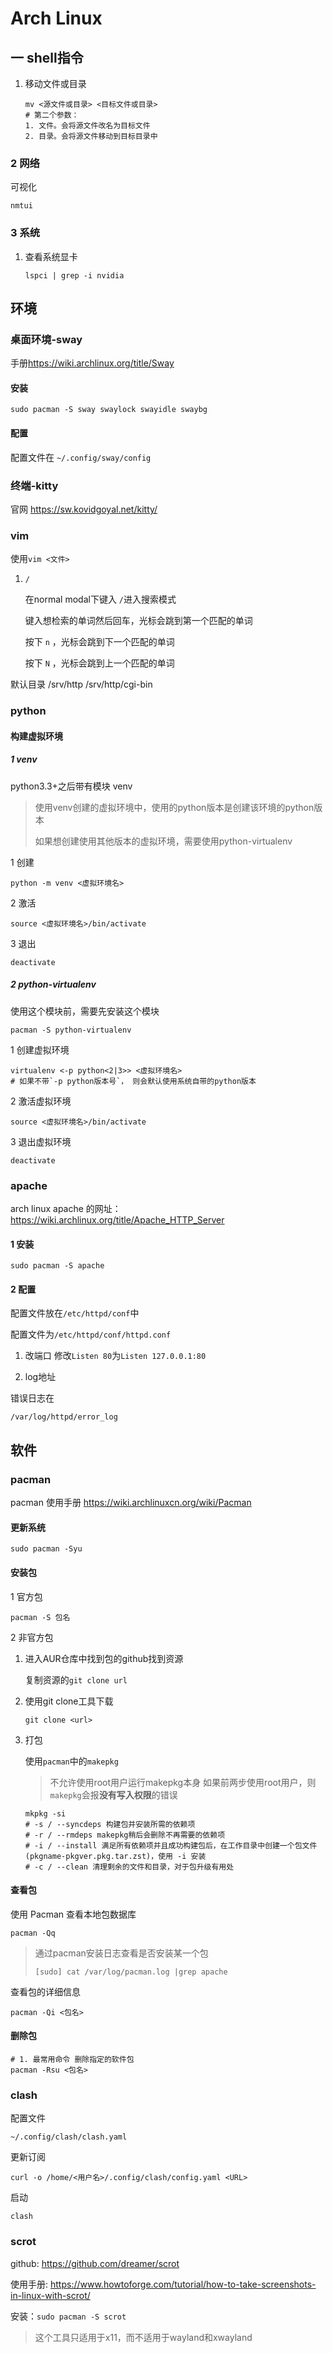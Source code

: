 
# Arch Linux

## 一 shell指令

1. 移动文件或目录

   ```shell
   mv <源文件或目录> <目标文件或目录>
   # 第二个参数：
   1. 文件。会将源文件改名为目标文件
   2. 目录。会将源文件移动到目标目录中
   ```

### 2 网络

可视化

```shell
nmtui
```

### 3 系统

1. 查看系统显卡

   ```shell
   lspci | grep -i nvidia
   ```

## 环境

### 桌面环境-sway

手册<https://wiki.archlinux.org/title/Sway>

#### 安装

```shell
sudo pacman -S sway swaylock swayidle swaybg
```

#### 配置

配置文件在 `~/.config/sway/config`

### 终端-kitty

官网 <https://sw.kovidgoyal.net/kitty/>

### vim

使用`vim <文件>`

1. `/`

   在normal modal下键入 `/`进入搜索模式

   键入想检索的单词然后回车，光标会跳到第一个匹配的单词

   按下 `n` ，光标会跳到下一个匹配的单词

   按下 `N` ，光标会跳到上一个匹配的单词

默认目录
/srv/http
/srv/http/cgi-bin
### python

#### 构建虚拟环境

##### 1 venv

python3.3+之后带有模块 venv
> 使用venv创建的虚拟环境中，使用的python版本是创建该环境的python版本
>
> 如果想创建使用其他版本的虚拟环境，需要使用python-virtualenv

1 创建

```shell
python -m venv <虚拟环境名>
```

2 激活

```shell
source <虚拟环境名>/bin/activate
```

3 退出

```shell
deactivate
```

##### 2 python-virtualenv

使用这个模块前，需要先安装这个模块

```shell
pacman -S python-virtualenv
```

1 创建虚拟环境

```shell
virtualenv <-p python<2|3>> <虚拟环境名>
# 如果不带`-p python版本号`， 则会默认使用系统自带的python版本
```

2 激活虚拟环境

```shell
source <虚拟环境名>/bin/activate
```

3 退出虚拟环境

```shell
deactivate
```

### apache

arch linux apache 的网址：<https://wiki.archlinux.org/title/Apache_HTTP_Server>

#### 1 安装

```shell
sudo pacman -S apache
```

#### 2 配置

   配置文件放在`/etc/httpd/conf`中

   配置文件为`/etc/httpd/conf/httpd.conf`

   1. 改端口
   修改`Listen 80`为`Listen 127.0.0.1:80`

   2. log地址

   错误日志在

   `/var/log/httpd/error_log`

## 软件

### pacman

pacman 使用手册 <https://wiki.archlinuxcn.org/wiki/Pacman>

#### 更新系统

```shell
sudo pacman -Syu
```

#### 安装包

1 官方包

```shell
pacman -S 包名
```

2 非官方包

1. 进入AUR仓库中找到包的github找到资源

   复制资源的`git clone url`

2. 使用git clone工具下载

   ```shell
   git clone <url>
   ```

3. 打包

    使用`pacman`中的`makepkg`

    > 不允许使用root用户运行makepkg本身
    > 如果前两步使用root用户，则`makepkg`会报**没有写入权限**的错误

    ```shell
    mkpkg -si
    # -s / --syncdeps 构建包并安装所需的依赖项
    # -r / --rmdeps makepkg稍后会删除不再需要的依赖项
    # -i / --install 满足所有依赖项并且成功构建包后，在工作目录中创建一个包文件(pkgname-pkgver.pkg.tar.zst)，使用 -i 安装
    # -c / --clean 清理剩余的文件和目录，对于包升级有用处
    ```

#### 查看包

   使用 Pacman 查看本地包数据库

   ```shell
   pacman -Qq
   ```

   >通过pacman安装日志查看是否安装某一个包
   >
   >```shell
   >[sudo] cat /var/log/pacman.log |grep apache
   >```

   查看包的详细信息

   ```shell
   pacman -Qi <包名>
   ```

#### 删除包

```shell
# 1. 最常用命令 删除指定的软件包
pacman -Rsu <包名>
```

### clash

配置文件

```shell
~/.config/clash/clash.yaml
```

更新订阅

```shell
curl -o /home/<用户名>/.config/clash/config.yaml <URL>
```

启动

```shell
clash
```

### scrot

github: <https://github.com/dreamer/scrot>

使用手册: <https://www.howtoforge.com/tutorial/how-to-take-screenshots-in-linux-with-scrot/>

安装：`sudo pacman -S scrot`

> 这个工具只适用于x11，而不适用于wayland和xwayland
